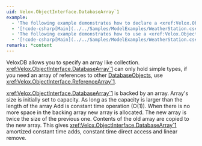 ```yaml
---
uid: Velox.ObjectInterface.DatabaseArray`1
example:
  - 'The following example demonstrates how to declare a <xref:Velox.ObjectInterface.DatabaseArray`1> property.'
  - '[!code-csharp[Main](../../Samples/ModelExamples/WeatherStation.cs#WeatherStation)]'
  - 'The following example demonstrates how to use a <xref:Velox.ObjectInterface.DatabaseArray`1>.'
  - '[!code-csharp[Main](../../Samples/ModelExamples/WeatherStation.cs#CreateTestStation)]'
remarks: *content
---
```

VeloxDB allows you to specify an array like collection. <xref:Velox.ObjectInterface.DatabaseArray`1> can only hold simple types, if you need an array of references to other [DatabaseObjects](xref:Velox.ObjectInterface.DatabaseObject), use <xref:Velox.ObjectInterface.ReferenceArray`1>.

<xref:Velox.ObjectInterface.DatabaseArray`1> is backed by an array. Array's size is initially set to capacity. As long as the capacity is larger than the length of the array Add is constant time operation (O(1)). When there is no more space in the backing array new array is allocated. The new array is twice the size of the previous one. Contents of the old array are copied to the new array. This gives <xref:Velox.ObjectInterface.DatabaseArray`1> amortized constant time adds, constant time direct access and linear remove.


